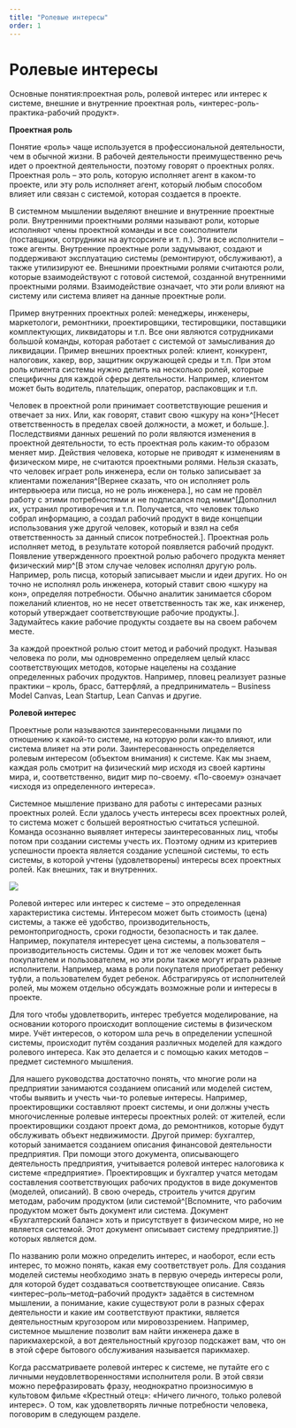 ```yaml
---
title: "Ролевые интересы"
order: 1
---
```


# Ролевые интересы

Основные понятия:проектная роль, ролевой интерес или интерес к системе, внешние и внутренние проектная роль, «интерес-роль-практика-рабочий продукт».

**Проектная роль**

Понятие «роль» чаще используется в профессиональной деятельности, чем в обычной жизни. В рабочей деятельности преимущественно речь идет о проектной деятельности, поэтому говорят о проектных ролях. Проектная роль – это роль, которую исполняет агент в каком-то проекте, или эту роль исполняет агент, который любым способом влияет или связан с системой, которая создается в проекте.

В системном мышлении выделяют внешние и внутренние проектные роли. Внутренними проектными ролями называют роли, которые исполняют члены проектной команды и все соисполнители (поставщики, сотрудники на аутсорсинге и т. п.). Эти все исполнители – тоже агенты. Внутренние проектные роли задумывают, создают и поддерживают эксплуатацию системы (ремонтируют, обслуживают), а также утилизируют ее. Внешними проектными ролями считаются роли, которые взаимодействуют с готовой системой, созданной внутренними проектными ролями. Взаимодействие означает, что эти роли влияют на систему или система влияет на данные проектные роли.

Пример внутренних проектных ролей: менеджеры, инженеры, маркетологи, ремонтники, проектировщики, тестировщики, поставщики комплектующих, ликвидаторы и т.п. Все они являются сотрудниками большой команды, которая работает с системой от замысливания до ликвидации. Пример внешних проектных ролей: клиент, конкурент, налоговик, хакер, вор, защитник окружающей среды и т.п. При этом роль клиента системы нужно делить на несколько ролей, которые специфичны для каждой сферы деятельности. Например, клиентом может быть водитель, плательщик, оператор, распаковщик и т.п.

Человек в проектной роли принимает соответствующие решения и отвечает за них. Или, как говорят, ставит свою «шкуру на кон»^[Несет ответственность в пределах своей должности, а может, и больше.]. Последствиями данных решений по роли являются изменения в проектной деятельности, то есть проектная роль каким-то образом меняет мир. Действия человека, которые не приводят к изменениям в физическом мире, не считаются проектными ролями. Нельзя сказать, что человек играет роль инженера, если он только записывает за клиентами пожелания^[Вернее сказать, что он исполняет роль интервьюера или писца, но не роль инженера.], но сам не провёл работу с этими потребностями и не подписался под ними^[Дополнил их, устранил противоречия и т.п. Получается, что человек только собрал информацию, а создал рабочий продукт в виде концепции использования уже другой человек, который и взял на себя ответственность за данный список потребностей.]. Проектная роль исполняет метод, в результате которой появляется рабочий продукт. Появление утвержденного проектной ролью рабочего продукта меняет физический мир^[В этом случае человек исполнял другую роль. Например, роль писца, который записывает мысли и идеи других. Но он точно не исполнял роль инженера, который ставит свою «шкуру на кон», определяя потребности. Обычно аналитик занимается сбором пожеланий клиентов, но не несет ответственность так же, как инженер, который утверждает соответствующие рабочие продукты.]. Задумайтесь какие рабочие продукты создаете вы на своем рабочем месте.

За каждой проектной ролью стоит метод и рабочий продукт. Называя человека по роли, мы одновременно определяем целый класс соответствующих методов, которые нацелены на создание определенных рабочих продуктов. Например, пловец реализует разные практики – кроль, брасс, баттерфляй, а предприниматель – Business Model Canvas, Lean Startup, Lean Canvas и другие.

**Ролевой интерес**

Проектные роли называются заинтересованными лицами по отношению к какой-то системе, на которую роли как-то влияют, или система влияет на эти роли. Заинтересованность определяется ролевым интересом (объектом внимания) к системе. Как мы знаем, каждая роль смотрит на физический мир исходя из своей картины мира, и, соответственно, видит мир по-своему. «По-своему» означает «исходя из определенного интереса».

Системное мышление призвано для работы с интересами разных проектных ролей. Если удалось учесть интересы всех проектных ролей, то система может с большей вероятностью считаться успешной. Команда осознанно выявляет интересы заинтересованных лиц, чтобы потом при создании системы учесть их. Поэтому одним из критериев успешности проекта является создание успешной системы, то есть системы, в которой учтены (удовлетворены) интересы всех проектных ролей. Как внешних, так и внутренних.

![](/ru/systems-self-development/32.png)

Ролевой интерес или интерес к системе – это определенная характеристика системы. Интересом может быть стоимость (цена) системы, а также её удобство, производительность, ремонтопригодность, сроки годности, безопасность и так далее. Например, покупателя интересует цена системы, а пользователя – производительность системы. Один и тот же человек может быть покупателем и пользователем, но эти роли также могут играть разные исполнители. Например, мама в роли покупателя приобретает ребенку туфли, а пользователем будет ребенок. Абстрагируясь от исполнителей ролей, мы можем отдельно обсуждать возможные роли и интересы в проекте.

Для того чтобы удовлетворить, интерес требуется моделирование, на основании которого происходит воплощение системы в физическом мире. Учёт интересов, о котором шла речь в определении успешной системы, происходит путём создания различных моделей для каждого ролевого интереса. Как это делается и с помощью каких методов – предмет системного мышления.

Для нашего руководства достаточно понять, что многие роли на предприятии занимаются созданием описаний или моделей систем, чтобы выявить и учесть чьи-то ролевые интересы. Например, проектировщики составляют проект системы, и они должны учесть многочисленные ролевые интересы проектных ролей: от жителей, если проектировщики создают проект дома, до ремонтников, которые будут обслуживать объект недвижимости. Другой пример: бухгалтер, который занимается созданием описания финансовой деятельности предприятия. При помощи этого документа, описывающего деятельность предприятия, учитывается ролевой интерес налоговика к системе «предприятие». Проектировщик и бухгалтер учатся методам составления соответствующих рабочих продуктов в виде документов (моделей, описаний). В свою очередь, строитель учится другим методам, рабочим продуктом (или системой^[Вспомните, что рабочим продуктом может быть документ или система. Документ «Бухгалтерский баланс» хоть и присутствует в физическом мире, но не является системой. Этот документ описывает систему предприятие.]) которых является дом.

По названию роли можно определить интерес, и наоборот, если есть интерес, то можно понять, какая ему соответствует роль. Для создания моделей системы необходимо знать в первую очередь интересы роли, для которой будет создаваться соответствующее описание. Связь «интерес–роль–метод–рабочий продукт» задаётся в системном мышлении, а понимание, какие существуют роли в разных сферах деятельности и какие им соответствуют практики, является деятельностным кругозором или мировоззрением. Например, системное мышление позволит вам найти инженера даже в парикмахерской, а вот деятельностный кругозор подскажет вам, что он в этой сфере бытового обслуживания называется парикмахер.

Когда рассматриваете ролевой интерес к системе, не путайте его с личными неудовлетворенностями исполнителя роли. В этой связи можно перефразировать фразу, неоднократно произносимую в культовом фильме «Крестный отец»: «Ничего личного, только ролевой интерес». О том, как удовлетворять личные потребности человека, поговорим в следующем разделе.